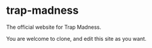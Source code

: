 # trap-madness
The official website for Trap Madness.

You are welcome to clone, and edit this site as you want.
